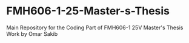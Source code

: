 # FMH606-1-25-Master-s-Thesis
Main Repository for the Coding Part of FMH606-1 25V Master's Thesis Work by Omar Sakib
